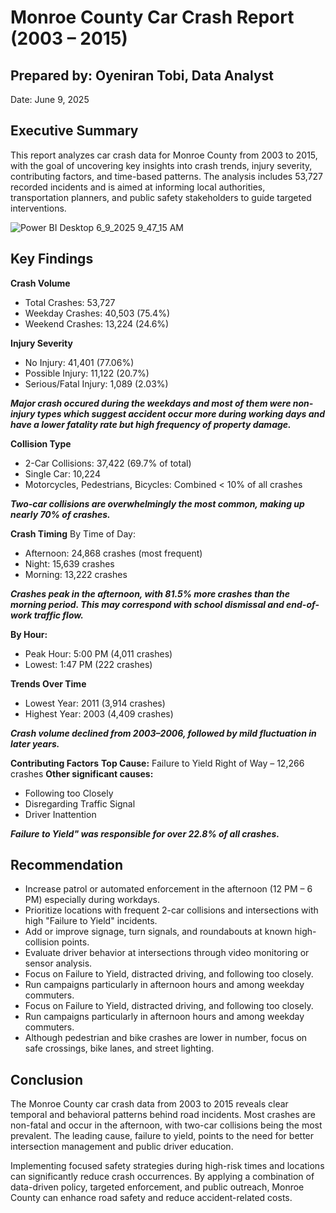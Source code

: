 # Monroe County Car Crash Report (2003 – 2015)

## Prepared by: Oyeniran Tobi, Data Analyst
Date: June 9, 2025

## Executive Summary
This report analyzes car crash data for Monroe County from 2003 to 2015, with the goal of uncovering key insights into crash trends, injury severity, contributing factors, and time-based patterns. The analysis includes 53,727 recorded incidents and is aimed at informing local authorities, transportation planners, and public safety stakeholders to guide targeted interventions.

![Power BI Desktop 6_9_2025 9_47_15 AM](https://github.com/user-attachments/assets/b2bba45a-4205-41ef-9ace-9fa31601c0a9)

## Key Findings
**Crash Volume**
- Total Crashes: 53,727
- Weekday Crashes: 40,503 (75.4%)
- Weekend Crashes: 13,224 (24.6%)

**Injury Severity**
- No Injury: 41,401 (77.06%)
- Possible Injury: 11,122 (20.7%)
- Serious/Fatal Injury: 1,089 (2.03%)

**_Major crash occured during the weekdays and most of them were non-injury types  which suggest accident occur more during working days and have a lower fatality rate but high frequency of property damage._**

**Collision Type**
- 2-Car Collisions: 37,422 (69.7% of total)
- Single Car: 10,224
- Motorcycles, Pedestrians, Bicycles: Combined < 10% of all crashes

**_Two-car collisions are overwhelmingly the most common, making up nearly 70% of crashes._**

**Crash Timing**
By Time of Day:
- Afternoon: 24,868 crashes (most frequent)
- Night: 15,639 crashes
- Morning: 13,222 crashes
  
**_Crashes peak in the afternoon, with 81.5% more crashes than the morning period. This may correspond with school dismissal and end-of-work traffic flow._**

**By Hour:**

- Peak Hour: 5:00 PM (4,011 crashes)
- Lowest: 1:47 PM (222 crashes)

**Trends Over Time**
- Lowest Year: 2011 (3,914 crashes)
- Highest Year: 2003 (4,409 crashes)

**_Crash volume declined from 2003–2006, followed by mild fluctuation in later years._**

**Contributing Factors**
**Top Cause:** Failure to Yield Right of Way – 12,266 crashes
**Other significant causes:**
- Following too Closely
- Disregarding Traffic Signal
- Driver Inattention

**_Failure to Yield" was responsible for over 22.8% of all crashes._**

## Recommendation
- Increase patrol or automated enforcement in the afternoon (12 PM – 6 PM) especially during workdays.
- Prioritize locations with frequent 2-car collisions and intersections with high "Failure to Yield" incidents.
- Add or improve signage, turn signals, and roundabouts at known high-collision points.
- Evaluate driver behavior at intersections through video monitoring or sensor analysis.
- Focus on Failure to Yield, distracted driving, and following too closely.
- Run campaigns particularly in afternoon hours and among weekday commuters.
- Focus on Failure to Yield, distracted driving, and following too closely.
- Run campaigns particularly in afternoon hours and among weekday commuters.
- Although pedestrian and bike crashes are lower in number, focus on safe crossings, bike lanes, and street lighting.

## Conclusion

The Monroe County car crash data from 2003 to 2015 reveals clear temporal and behavioral patterns behind road incidents. Most crashes are non-fatal and occur in the afternoon, with two-car collisions being the most prevalent. The leading cause, failure to yield, points to the need for better intersection management and public driver education.

Implementing focused safety strategies during high-risk times and locations can significantly reduce crash occurrences. By applying a combination of data-driven policy, targeted enforcement, and public outreach, Monroe County can enhance road safety and reduce accident-related costs.

